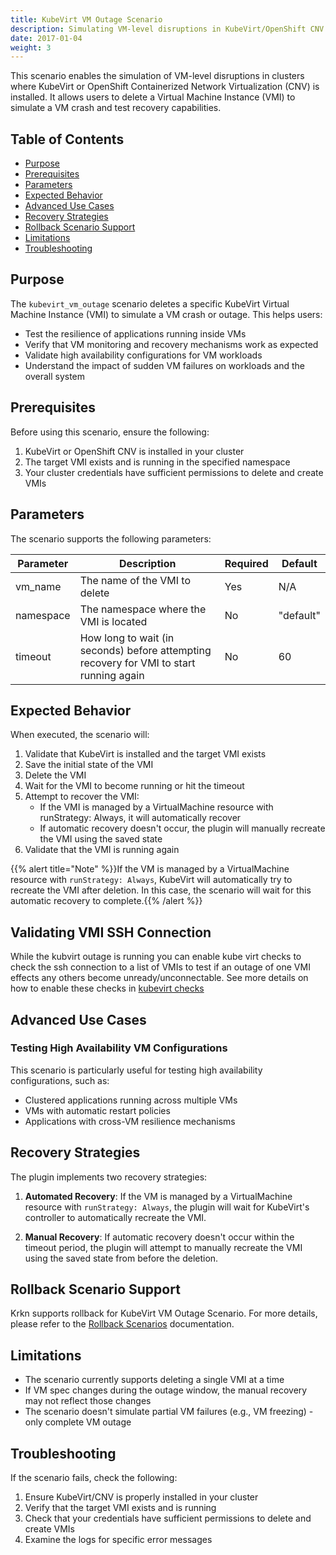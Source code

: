 ```yaml
---
title: KubeVirt VM Outage Scenario
description: Simulating VM-level disruptions in KubeVirt/OpenShift CNV environments
date: 2017-01-04
weight: 3
---
```


This scenario enables the simulation of VM-level disruptions in clusters where KubeVirt or OpenShift Containerized Network Virtualization (CNV) is installed. It allows users to delete a Virtual Machine Instance (VMI) to simulate a VM crash and test recovery capabilities.

## Table of Contents

- [Purpose](#purpose)
- [Prerequisites](#prerequisites)
- [Parameters](#parameters)
- [Expected Behavior](#expected-behavior)
- [Advanced Use Cases](#advanced-use-cases)
- [Recovery Strategies](#recovery-strategies)
- [Rollback Scenario Support](#rollback-scenario-support)
- [Limitations](#limitations)
- [Troubleshooting](#troubleshooting)


## Purpose

The `kubevirt_vm_outage` scenario deletes a specific KubeVirt Virtual Machine Instance (VMI) to simulate a VM crash or outage. This helps users:

- Test the resilience of applications running inside VMs
- Verify that VM monitoring and recovery mechanisms work as expected
- Validate high availability configurations for VM workloads
- Understand the impact of sudden VM failures on workloads and the overall system

## Prerequisites

Before using this scenario, ensure the following:

1. KubeVirt or OpenShift CNV is installed in your cluster
2. The target VMI exists and is running in the specified namespace
3. Your cluster credentials have sufficient permissions to delete and create VMIs

## Parameters

The scenario supports the following parameters:

| Parameter | Description | Required | Default |
|-----------|-------------|----------|---------|
| vm_name | The name of the VMI to delete | Yes | N/A |
| namespace | The namespace where the VMI is located | No | "default" |
| timeout | How long to wait (in seconds) before attempting recovery for VMI to start running again | No | 60 |

## Expected Behavior

When executed, the scenario will:

1. Validate that KubeVirt is installed and the target VMI exists
2. Save the initial state of the VMI
3. Delete the VMI
4. Wait for the VMI to become running or hit the timeout
5. Attempt to recover the VMI:
   - If the VMI is managed by a VirtualMachine resource with runStrategy: Always, it will automatically recover
   - If automatic recovery doesn't occur, the plugin will manually recreate the VMI using the saved state
6. Validate that the VMI is running again

{{% alert title="Note" %}}If the VM is managed by a VirtualMachine resource with `runStrategy: Always`, KubeVirt will automatically try to recreate the VMI after deletion. In this case, the scenario will wait for this automatic recovery to complete.{{% /alert %}}


## Validating VMI SSH Connection

While the kubvirt outage is running you can enable kube virt checks to check the ssh connection to a list of VMIs to test if an outage of one VMI effects any others become unready/unconnectable.
See more details on how to enable these checks in [kubevirt checks](../../krkn/virt-checks.md)


## Advanced Use Cases

### Testing High Availability VM Configurations

This scenario is particularly useful for testing high availability configurations, such as:

- Clustered applications running across multiple VMs
- VMs with automatic restart policies
- Applications with cross-VM resilience mechanisms


## Recovery Strategies

The plugin implements two recovery strategies:

1. **Automated Recovery**: If the VM is managed by a VirtualMachine resource with `runStrategy: Always`, the plugin will wait for KubeVirt's controller to automatically recreate the VMI.

2. **Manual Recovery**: If automatic recovery doesn't occur within the timeout period, the plugin will attempt to manually recreate the VMI using the saved state from before the deletion.

## Rollback Scenario Support

Krkn supports rollback for KubeVirt VM Outage Scenario. For more details, please refer to the [Rollback Scenarios](../../rollback-scenarios/_index.md) documentation.

## Limitations

- The scenario currently supports deleting a single VMI at a time
- If VM spec changes during the outage window, the manual recovery may not reflect those changes
- The scenario doesn't simulate partial VM failures (e.g., VM freezing) - only complete VM outage

## Troubleshooting

If the scenario fails, check the following:

1. Ensure KubeVirt/CNV is properly installed in your cluster
2. Verify that the target VMI exists and is running
3. Check that your credentials have sufficient permissions to delete and create VMIs
4. Examine the logs for specific error messages
